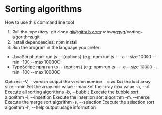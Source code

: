 Sorting algorithms
==================

How to use this command line tool

1. Pull the repository:  git clone git@github.com:schwaggyg/sorting-algorithms.git
2. Install dependencies: npm install
3. Run the program in the language you prefer:
  * JavaScript: npm run js -- {options} (e.g: npm run js -- -a --size 10000 --min -100 --max 100000)
  * TypeScript: npm run ts -- {options} (e.g: npm run ts -- -a --size 10000 --min -100 --max 100000)


Options:
    -V, --version    output the version number
    --size <n>       Set the test array size
    --min <n>        Set the array min value
    --max <n>        Set the array max value
    -a, --all        Execute all sorting algorithms
    -b, --bubble     Execute the bubble sort algorithm
    -i, --insertion  Execute the insertion sort algorithm
    -m, --merge      Execute the merge sort algorithm
    -s, --selection  Execute the selection sort algorithm
    -h, --help       output usage information